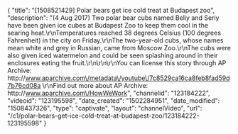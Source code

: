 {
    "title": "[1508521429] Polar bears get ice cold treat at Budapest zoo",
    "description": "(4 Aug 2017) Two polar bear cubs named Beliy and Seriy have been given ice cubes at Budapest Zoo to keep them cool in the searing heat.\r\nTemperatures reached 38 degrees Celsius (100 degrees Fahrenheit) in the city on Friday.\r\nThe two-year-old cubs, whose names mean white and grey in Russian, came from Moscow Zoo.\r\nThe cubs were also given iced watermelon and could be seen splashing around in their enclosures eating the fruit.\r\n\r\n\r\nYou can license this story through AP Archive: http:\/\/www.aparchive.com\/metadata\/youtube\/7c8529ca16ca8feb8fad59d7b76cd08a \r\nFind out more about AP Archive: http:\/\/www.aparchive.com\/HowWeWork",
    "channelid": "123184222",
    "videoid": "123195598",
    "date_created": "1502284951",
    "date_modified": "1508437326",
    "type": "captivate",
    "layout": "channelVideo",
    "url": "\/c1\/polar-bears-get-ice-cold-treat-at-budapest-zoo\/123184222-123195598"
}